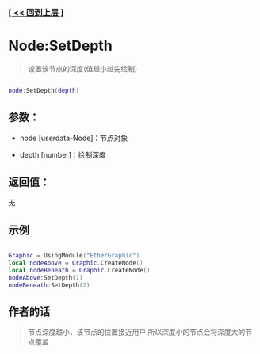 ### [[ << 回到上层 ]](README.md)

# Node:SetDepth

> 设置该节点的深度(值越小越先绘制)

```lua

node:SetDepth(depth)

```

## 参数：

+ node [userdata-Node]：节点对象

+ depth [number]：绘制深度

## 返回值：

无

## 示例

```lua

Graphic = UsingModule("EtherGraphic")
local nodeAbove = Graphic.CreateNode()
local nodeBeneath = Graphic.CreateNode()
nodeAbove:SetDepth(1)
nodeBeneath:SetDepth(2)

```

## 作者的话
> 节点深度越小，该节点的位置接近用户
> 所以深度小的节点会将深度大的节点覆盖